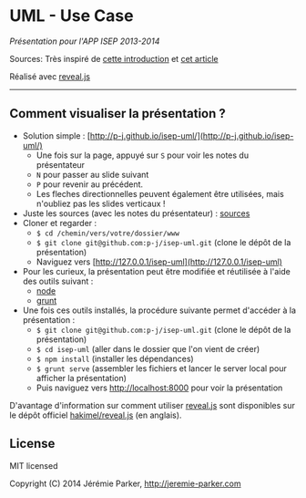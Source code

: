 # UML - Use Case
*Présentation pour l'APP ISEP 2013-2014*

Sources:
Très inspiré de [cette introduction](http://www.uml-sysml.org/diagrammes-uml-et-sysml/diagramme-uml/use-case-diagramme) et [cet article](http://www.visual-paradigm.com/product/vpuml/tutorials/extendusecasediagrambystereotype.jsp)

Réalisé avec [reveal.js](https://github.com/hakimel/reveal.js)

---

## Comment visualiser la présentation ?
+ Solution simple : [http://p-j.github.io/isep-uml/](http://p-j.github.io/isep-uml/)
  + Une fois sur la page, appuyé sur `S` pour voir les notes du présentateur 
   + `N` pour passer au slide suivant 
   + `P` pour revenir au précédent. 
   + Les fleches directionnelles peuvent également être utilisées, mais n'oubliez pas les slides verticaux !
+ Juste les sources (avec les notes du présentateur) : [sources](https://github.com/p-j/isep-uml/blob/master/data/slides.md)
+ Cloner et regarder : 
  + `$ cd /chemin/vers/votre/dossier/www`
  + `$ git clone git@github.com:p-j/isep-uml.git` (clone le dépôt de la présentation)
  + Naviguez vers [http://127.0.0.1/isep-uml](http://127.0.0.1/isep-uml)
+ Pour les curieux, la présentation peut être modifiée et réutilisée à l'aide des outils suivant :
  + [node](http://nodejs.org/)
  + [grunt](http://gruntjs.com/getting-started#installing-the-cli)
+ Une fois ces outils installés, la procédure suivante permet d'accéder à la présentation :
  + `$ git clone git@github.com:p-j/isep-uml.git` (clone le dépôt de la présentation)
  + `$ cd isep-uml` (aller dans le dossier que l'on vient de créer)
  + `$ npm install` (installer les dépendances)
  + `$ grunt serve` (assembler les fichiers et lancer le server local pour afficher la présentation)
  + Puis naviguez vers [http://localhost:8000](http://localhost:8000) pour voir la présentation

D'avantage d'information sur comment utiliser [reveal.js](https://github.com/hakimel/reveal.js) sont disponibles sur le dépôt officiel [hakimel/reveal.js](https://github.com/hakimel/reveal.js) (en anglais).
 
## License
MIT licensed

Copyright (C) 2014 Jérémie Parker, http://jeremie-parker.com
